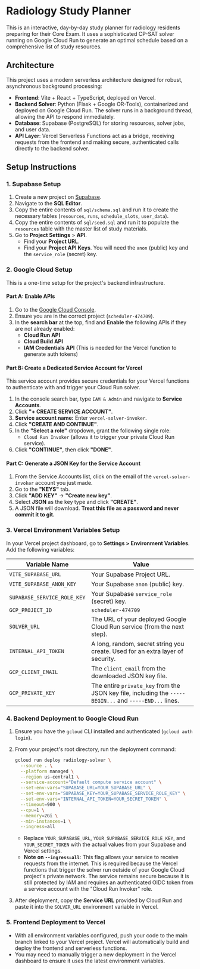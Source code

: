 # Radiology Study Planner

This is an interactive, day-by-day study planner for radiology residents preparing for their Core Exam. It uses a sophisticated CP-SAT solver running on Google Cloud Run to generate an optimal schedule based on a comprehensive list of study resources.

## Architecture

This project uses a modern serverless architecture designed for robust, asynchronous background processing:

-   **Frontend**: Vite + React + TypeScript, deployed on Vercel.
-   **Backend Solver**: Python (Flask + Google OR-Tools), containerized and deployed on Google Cloud Run. The solver runs in a background thread, allowing the API to respond immediately.
-   **Database**: Supabase (PostgreSQL) for storing resources, solver jobs, and user data.
-   **API Layer**: Vercel Serverless Functions act as a bridge, receiving requests from the frontend and making secure, authenticated calls directly to the backend solver.

## Setup Instructions

### 1. Supabase Setup

1.  Create a new project on [Supabase](https://supabase.com/).
2.  Navigate to the **SQL Editor**.
3.  Copy the entire contents of `sql/schema.sql` and run it to create the necessary tables (`resources`, `runs`, `schedule_slots`, `user_data`).
4.  Copy the entire contents of `sql/seed.sql` and run it to populate the `resources` table with the master list of study materials.
5.  Go to **Project Settings** > **API**.
    -   Find your **Project URL**.
    -   Find your **Project API Keys**. You will need the `anon` (public) key and the `service_role` (secret) key.

### 2. Google Cloud Setup

This is a one-time setup for the project's backend infrastructure.

#### Part A: Enable APIs

1.  Go to the [Google Cloud Console](https://console.cloud.google.com/).
2.  Ensure you are in the correct project (`scheduler-474709`).
3.  In the **search bar** at the top, find and **Enable** the following APIs if they are not already enabled:
    -   **Cloud Run API**
    -   **Cloud Build API**
    -   **IAM Credentials API** (This is needed for the Vercel function to generate auth tokens)

#### Part B: Create a Dedicated Service Account for Vercel

This service account provides secure credentials for your Vercel functions to authenticate with and trigger your Cloud Run solver.

1.  In the console search bar, type `IAM & Admin` and navigate to **Service Accounts**.
2.  Click **"+ CREATE SERVICE ACCOUNT"**.
3.  **Service account name:** Enter `vercel-solver-invoker`.
4.  Click **"CREATE AND CONTINUE"**.
5.  In the **"Select a role"** dropdown, grant the following single role:
    -   `Cloud Run Invoker` (allows it to trigger your private Cloud Run service).
6.  Click **"CONTINUE"**, then click **"DONE"**.

#### Part C: Generate a JSON Key for the Service Account

1.  From the Service Accounts list, click on the email of the `vercel-solver-invoker` account you just made.
2.  Go to the **"KEYS"** tab.
3.  Click **"ADD KEY"** -> **"Create new key"**.
4.  Select **JSON** as the key type and click **"CREATE"**.
5.  A JSON file will download. **Treat this file as a password and never commit it to git.**

### 3. Vercel Environment Variables Setup

In your Vercel project dashboard, go to **Settings > Environment Variables**. Add the following variables:

| Variable Name                 | Value                                                                                                 |
| ----------------------------- | ----------------------------------------------------------------------------------------------------- |
| `VITE_SUPABASE_URL`           | Your Supabase Project URL.                                                                            |
| `VITE_SUPABASE_ANON_KEY`      | Your Supabase `anon` (public) key.                                                                    |
| `SUPABASE_SERVICE_ROLE_KEY`   | Your Supabase `service_role` (secret) key.                                                            |
| `GCP_PROJECT_ID`              | `scheduler-474709`                                                                                    |
| `SOLVER_URL`                  | The URL of your deployed Google Cloud Run service (from the next step).                               |
| `INTERNAL_API_TOKEN`          | A long, random, secret string you create. Used for an extra layer of security.                        |
| `GCP_CLIENT_EMAIL`            | The `client_email` from the downloaded JSON key file.                                                 |
| `GCP_PRIVATE_KEY`             | The entire `private_key` from the JSON key file, including the `-----BEGIN...` and `-----END...` lines. |

### 4. Backend Deployment to Google Cloud Run

1.  Ensure you have the `gcloud` CLI installed and authenticated (`gcloud auth login`).
2.  From your project's root directory, run the deployment command:

    ```bash
    gcloud run deploy radiology-solver \
      --source . \
      --platform managed \
      --region us-central1 \
      --service-account="Default compute service account" \
      --set-env-vars="SUPABASE_URL=YOUR_SUPABASE_URL" \
      --set-env-vars="SUPABASE_KEY=YOUR_SUPABASE_SERVICE_ROLE_KEY" \
      --set-env-vars="INTERNAL_API_TOKEN=YOUR_SECRET_TOKEN" \
      --timeout=900 \
      --cpu=1 \
      --memory=2Gi \
      --min-instances=1 \
      --ingress=all
    ```
    -   Replace `YOUR_SUPABASE_URL`, `YOUR_SUPABASE_SERVICE_ROLE_KEY`, and `YOUR_SECRET_TOKEN` with the actual values from your Supabase and Vercel settings.
    -   **Note on `--ingress=all`**: This flag allows your service to receive requests from the internet. This is required because the Vercel functions that trigger the solver run outside of your Google Cloud project's private network. The service remains secure because it is still protected by IAM and requires an authenticated OIDC token from a service account with the "Cloud Run Invoker" role.

3.  After deployment, copy the **Service URL** provided by Cloud Run and paste it into the `SOLVER_URL` environment variable in Vercel.

### 5. Frontend Deployment to Vercel

-   With all environment variables configured, push your code to the main branch linked to your Vercel project. Vercel will automatically build and deploy the frontend and serverless functions.
-   You may need to manually trigger a new deployment in the Vercel dashboard to ensure it uses the latest environment variables.
